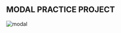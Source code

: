 ## MODAL PRACTICE PROJECT

![modal](https://github.com/user-attachments/assets/21c2ef17-d41f-47d4-b9f6-02e11d2462c2)
